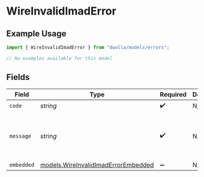 # WireInvalidImadError

## Example Usage

```typescript
import { WireInvalidImadError } from "dwolla/models/errors";

// No examples available for this model
```

## Fields

| Field                                                                               | Type                                                                                | Required                                                                            | Description                                                                         | Example                                                                             |
| ----------------------------------------------------------------------------------- | ----------------------------------------------------------------------------------- | ----------------------------------------------------------------------------------- | ----------------------------------------------------------------------------------- | ----------------------------------------------------------------------------------- |
| `code`                                                                              | *string*                                                                            | :heavy_check_mark:                                                                  | N/A                                                                                 | ValidationError                                                                     |
| `message`                                                                           | *string*                                                                            | :heavy_check_mark:                                                                  | N/A                                                                                 | Validation error(s) present. See embedded errors list for more details.             |
| `embedded`                                                                          | [models.WireInvalidImadErrorEmbedded](../../models/wireinvalidimaderrorembedded.md) | :heavy_minus_sign:                                                                  | N/A                                                                                 |                                                                                     |